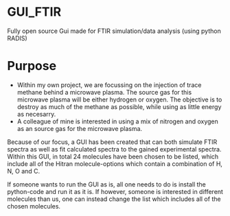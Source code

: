 # GUI_FTIR
Fully open source Gui made for FTIR simulation/data analysis (using python RADIS)

# Purpose
- Within my own project, we are focussing on the injection of trace methane behind a microwave plasma. The source gas for this microwave plasma will be either hydrogen or oxygen. The objective is to destroy as much of the methane as possible, while using as little energy as necesarry. 
- A colleague of mine is interested in using a mix of nitrogen and oxygen as an source gas for the microwave plasma.

Because of our focus, a GUI has been created that can both simulate FTIR spectra as well as fit calculated spectra to the gained experimental spectra. Within this GUI, in total 24 molecules have been chosen to be listed, which include all of the Hitran molecule-options which contain a combination of H, N, O and C. 

If someone wants to run the GUI as is, all one needs to do is install the python-code and run it as it is. If however, someone is interested in different molecules than us, one can instead change the list which includes all of the chosen molecules.
